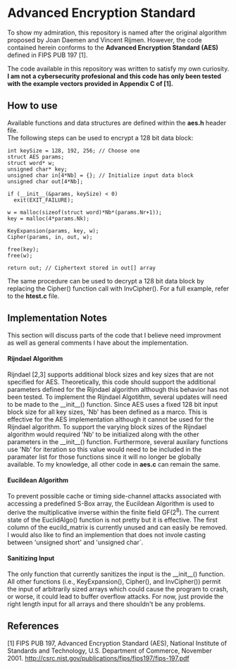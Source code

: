 # Advanced Encryption Standard
To show my admiration, this repository is named after the original algorithm proposed by Joan Daemen and Vincent Rijmen. However, the code contained herein conforms to the **Advanced Encryption Standard (AES)** defined in FIPS PUB 197 \[1\].

The code available in this repository was written to satisfy my own curiosity. **I am not a cybersecurity profesional and this code has only been tested with the example vectors provided in Appendix C of \[1\].**

## How to use
Available functions and data structures are defined within the **aes.h** header file.\
The following steps can be used to encrypt a 128 bit data block:
```
int keySize = 128, 192, 256; // Choose one
struct AES params;
struct word* w;
unsigned char* key;
unsigned char in[4*Nb] = {}; // Initialize input data block 
unsigned char out[4*Nb];

if (__init__(&params, keySize) < 0) 
  exit(EXIT_FAILURE);

w = malloc(sizeof(struct word)*Nb*(params.Nr+1));
key = malloc(4*params.Nk);

KeyExpansion(params, key, w);
Cipher(params, in, out, w);

free(key);
free(w); 

return out; // Ciphertext stored in out[] array
```
The same procedure can be used to decrypt a 128 bit data block by replacing the Cipher() function call with InvCipher(). For a full example, refer to the **htest.c** file.

## Implementation Notes
This section will discuss parts of the code that I believe need improvment as well as general comments I have about the implementation.

#### Rijndael Algorithm
Rijndael \[2,3\] supports additional block sizes and key sizes that are not specified for AES. Theoretically, this code should support the additional parameters defined for the Rijndael algorithm although this behavior has not been tested. To implement the Rijndael Algotithm, several updates will need to be made to the \_\_init\_\_() function. Since AES uses a fixed 128 bit input block size for all key sizes, \'Nb\' has been defined as a marco. This is effective for the AES implementation although it cannot be used for the Rijndael algorithm. To support the varying block sizes of the Rijndael algorithm would required \'Nb\' to be initialized along with the other parameters in the \_\_init\_\_() function. Furthermore, several auxilary functions use \'Nb\' for iteration so this value would need to be included in the paramater list for those functions since it will no longer be globally available. To my knowledge, all other code in **aes.c** can remain the same.

#### Eucildean Algorithm
To prevent possible cache or timing side-channel attacks associated with accessing a predefined S-Box array, the Eucildean Algorithm is used to derive the multiplicative inverse within the finite field GF(2<sup>8</sup>). The current state of the EuclidAlgo() function is not pretty but it is effective. The first column of the eucild_matrix is currently unused and can easily be removed. I would also like to find an implemention that does not invole casting between \'unsigned short\' and \'unsigned char\`.

#### Sanitizing Input
The only function that currently sanitizes the input is the \_\_init\_\_() function. All other functions (i.e., KeyExpansion(), Cipher(), and InvCipher()) permit the input of arbitrarily sized arrays which could cause the program to crash, or worse, it could lead to buffer overflow attacks. For now, just provide the right length input for all arrays and there shouldn't be any problems.

## References
\[1\] FIPS PUB 197, Advanced Encryption Standard (AES), National Institute of Standards 
      and Technology, U.S. Department of Commerce, November 2001.
      http://csrc.nist.gov/publications/fips/fips197/fips-197.pdf
